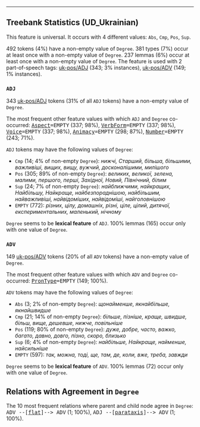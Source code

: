 

--------------------------------------------------------------------------------

## Treebank Statistics (UD_Ukrainian)

This feature is universal.
It occurs with 4 different values: `Abs`, `Cmp`, `Pos`, `Sup`.

492 tokens (4%) have a non-empty value of `Degree`.
381 types (7%) occur at least once with a non-empty value of `Degree`.
237 lemmas (6%) occur at least once with a non-empty value of `Degree`.
The feature is used with 2 part-of-speech tags: [uk-pos/ADJ]() (343; 3% instances), [uk-pos/ADV]() (149; 1% instances).

### `ADJ`

343 [uk-pos/ADJ]() tokens (31% of all `ADJ` tokens) have a non-empty value of `Degree`.

The most frequent other feature values with which `ADJ` and `Degree` co-occurred: <tt><a href="Aspect.html">Aspect</a>=EMPTY</tt> (337; 98%), <tt><a href="VerbForm.html">VerbForm</a>=EMPTY</tt> (337; 98%), <tt><a href="Voice.html">Voice</a>=EMPTY</tt> (337; 98%), <tt><a href="Animacy.html">Animacy</a>=EMPTY</tt> (298; 87%), <tt><a href="Number.html">Number</a>=EMPTY</tt> (243; 71%).

`ADJ` tokens may have the following values of `Degree`:

* `Cmp` (14; 4% of non-empty `Degree`): <em>нижчі, Старший, більша, більшими, важливіші, вищих, вищу, вужчий, досконалішими, милішого</em>
* `Pos` (305; 89% of non-empty `Degree`): <em>великих, великої, зелена, малими, першого, перші, Західної, Новий, Північний, білим</em>
* `Sup` (24; 7% of non-empty `Degree`): <em>найближчими, найкращих, Найбільшу, Найкраще, найбезпораднішою, найбільшим, найважливіші, найвідоміших, найвідоміші, найголовнішою</em>
* `EMPTY` (772): <em>різних, цілу, домашніх, різні, ціле, цілий, дитячої, експериментальних, маленький, нічному</em>

`Degree` seems to be **lexical feature** of `ADJ`. 100% lemmas (165) occur only with one value of `Degree`.

### `ADV`

149 [uk-pos/ADV]() tokens (20% of all `ADV` tokens) have a non-empty value of `Degree`.

The most frequent other feature values with which `ADV` and `Degree` co-occurred: <tt><a href="PronType.html">PronType</a>=EMPTY</tt> (149; 100%).

`ADV` tokens may have the following values of `Degree`:

* `Abs` (3; 2% of non-empty `Degree`): <em>щонайменше, якнайбільше, якнайшвидше</em>
* `Cmp` (21; 14% of non-empty `Degree`): <em>більше, пізніше, краще, швидше, більш, вище, дешевше, нижче, повільніше</em>
* `Pos` (119; 80% of non-empty `Degree`): <em>дуже, добре, часто, важко, багато, давно, довго, пізно, скоро, близько</em>
* `Sup` (6; 4% of non-empty `Degree`): <em>найбільше, Найкраще, найменше, найсильніше</em>
* `EMPTY` (597): <em>так, можна, тоді, ще, там, де, коли, вже, треба, завжди</em>

`Degree` seems to be **lexical feature** of `ADV`. 100% lemmas (72) occur only with one value of `Degree`.

## Relations with Agreement in `Degree`

The 10 most frequent relations where parent and child node agree in `Degree`:
<tt>ADV --[<a href="../dep/flat.html">flat</a>]--> ADV</tt> (1; 100%),
<tt>ADJ --[<a href="../dep/parataxis.html">parataxis</a>]--> ADV</tt> (1; 100%).


